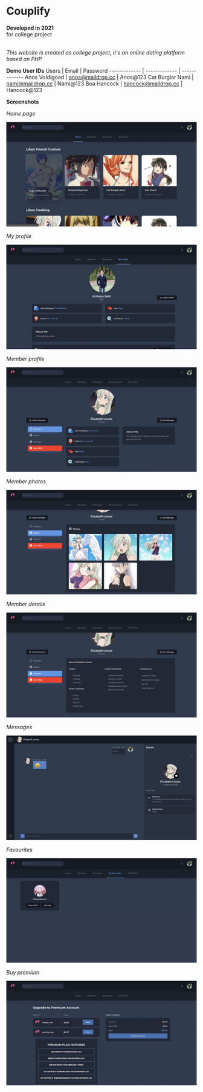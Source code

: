 # Couplify

**Developed in 2021** <br />
for college project <br /><br />

*This website is created as college project, it's an online dating platform based on PHP*<br />

**Demo User IDs**
Users  | Email | Password
------------- | ------------- | -------------
Anos Voldigoad  | anos@maildrop.cc | Anos@123
Cat Burglar Nami   | nami@maildrop.cc | Nami@123
Boa Hancock  | hancock@maildrop.cc | Hancock@123
<br />

**Screenshots**

_Home page_<br />

![Homepage](https://github.com/sahilachhava/Couplify/blob/main/screenshots/Home.jpg)<br />

_My profile_<br />

![Homepage](https://github.com/sahilachhava/Couplify/blob/main/screenshots/MyProfile.jpg)<br />

_Member profile_<br />

![Homepage](https://github.com/sahilachhava/Couplify/blob/main/screenshots/Profile.jpg)<br />

_Member photos_<br />

![Homepage](https://github.com/sahilachhava/Couplify/blob/main/screenshots/Photos.jpg)<br />

_Member details_<br />

![Homepage](https://github.com/sahilachhava/Couplify/blob/main/screenshots/Details.jpg)<br />

_Messages_<br />

![Homepage](https://github.com/sahilachhava/Couplify/blob/main/screenshots/Messages.jpg)<br />

_Favourites_<br />

![Homepage](https://github.com/sahilachhava/Couplify/blob/main/screenshots/Favourites.jpg)<br />

_Buy premium_<br />

![Homepage](https://github.com/sahilachhava/Couplify/blob/main/screenshots/BuyPremium.jpg)<br />